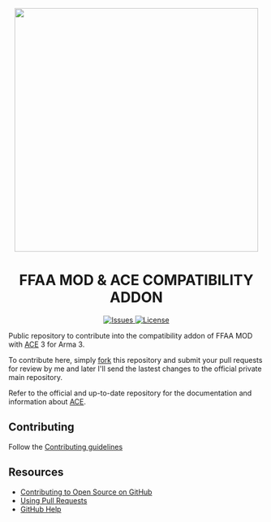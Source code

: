 <p align="center">
  <img src="http://ffaamod.es/wp-content/uploads/2014/04/Logo-ffaa-6-cabecera.jpg"
       width="480" />
</p>
<h1 align="center">FFAA MOD & ACE COMPATIBILITY ADDON</h1>
<p align="center">
  <a href="https://github.com/FFAAMOD/ffaa_comp_ace/issues">
    <img src="http://img.shields.io/github/issues-raw/FFAAMOD/ffaa_comp_ace.svg?style=flat&label=Issues"
         alt="Issues" />
  </a>
  <a href="https://opensource.org/licenses/GPL-3.0">
    <img src="https://img.shields.io/badge/License-GPL-yellow.svg"
         alt="License" />
  </a>
</p>

Public repository to contribute into the compatibility addon of FFAA MOD with [ACE][ACE] 3 for Arma 3.

To contribute here, simply [fork][fork] this repository and submit your pull requests for review by me and later I'll send the lastest changes to the official private main repository.

Refer to the official and up-to-date repository for the documentation and information about [ACE][ACE].

## Contributing

Follow the [Contributing guidelines](https://github.com/FFAAMOD/ffaa_comp_ace/blob/master/.github/CONTRIBUTING.md)

## Resources

- [Contributing to Open Source on GitHub](https://guides.github.com/activities/contributing-to-open-source/)
- [Using Pull Requests](https://help.github.com/articles/using-pull-requests/)
- [GitHub Help](https://help.github.com)

[fork]: https://github.com/FFAAMOD/ffaa_comp_ace/fork
[pr]: https://github.com/FFAAMOD/ffaa_comp_ace/compare
[style]: http://ben.balter.com/jekyll-style-guide/
[ACE]: https://github.com/acemod/ACE3